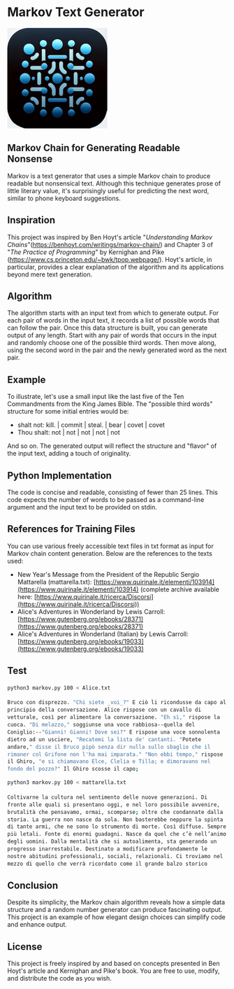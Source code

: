 # Markov Text Generator

![Logo Markov Text Generator](logo.png)

## Markov Chain for Generating Readable Nonsense
Markov is a text generator that uses a simple Markov chain to produce readable but nonsensical text. Although this technique generates prose of little literary value, it's surprisingly useful for predicting the next word, similar to phone keyboard suggestions.

## Inspiration
This project was inspired by Ben Hoyt's article "_Understanding Markov Chains_"(https://benhoyt.com/writings/markov-chain/) and Chapter 3 of "_The Practice of Programming_" by Kernighan and Pike (https://www.cs.princeton.edu/~bwk/tpop.webpage/). Hoyt's article, in particular, provides a clear explanation of the algorithm and its applications beyond mere text generation.

## Algorithm
The algorithm starts with an input text from which to generate output. For each pair of words in the input text, it records a list of possible words that can follow the pair. Once this data structure is built, you can generate output of any length. Start with any pair of words that occurs in the input and randomly choose one of the possible third words. Then move along, using the second word in the pair and the newly generated word as the next pair.

## Example
To illustrate, let's use a small input like the last five of the Ten Commandments from the King James Bible. The "possible third words" structure for some initial entries would be:

- shalt not: kill. | commit | steal. | bear | covet | covet
- Thou shalt: not | not | not | not | not

And so on. The generated output will reflect the structure and "flavor" of the input text, adding a touch of originality.

## Python Implementation
The code is concise and readable, consisting of fewer than 25 lines. This code expects the number of words to be passed as a command-line argument and the input text to be provided on stdin.

## References for Training Files
You can use various freely accessible text files in txt format as input for Markov chain content generation. Below are the references to the texts used:

- New Year's Message from the President of the Republic Sergio Mattarella (mattarella.txt): [https://www.quirinale.it/elementi/103914](https://www.quirinale.it/elementi/103914) (complete archive available here: [https://www.quirinale.it/ricerca/Discorsi](https://www.quirinale.it/ricerca/Discorsi))
- Alice's Adventures in Wonderland by Lewis Carroll: [https://www.gutenberg.org/ebooks/28371](https://www.gutenberg.org/ebooks/28371)
- Alice's Adventures in Wonderland (Italian) by Lewis Carroll: [https://www.gutenberg.org/ebooks/19033](https://www.gutenberg.org/ebooks/19033)

## Test

```bash
python3 markov.py 100 < Alice.txt

Bruco con disprezzo. "Chi siete _voi_?" E ciò li ricondusse da capo al
principio della conversazione. Alice rispose con un cavallo di
vetturale, così per alimentare la conversazione. "Eh sì," rispose la
cuoca. "Di melazzo," soggiunse una voce rabbiosa--quella del
Coniglio:--"Gianni! Gianni! Dove sei?" E rispose una voce sonnolenta
dietro ad un usciere, "Recatemi la lista de' cantanti. "Potete
andare," disse il Bruco pipò senza dir nulla sullo sbaglio che il
rimaner col Grifone non l'ha mai imparata." "Non ebbi tempo," rispose
il Ghiro, "e si chiamavano Elce, Clelia e Tilla; e dimoravano nel
fondo del pozzo?" Il Ghiro scosse il capo;
```

```bash
python3 markov.py 100 < mattarella.txt
  
Coltivarne la cultura nel sentimento delle nuove generazioni. Di
fronte alle quali si presentano oggi, e nel loro possibile avvenire,
brutalità che pensavamo, ormai, scomparse; oltre che condannate dalla
storia. La guerra non nasce da sola. Non basterebbe neppure la spinta
di tante armi, che ne sono lo strumento di morte. Così diffuse. Sempre
più letali. Fonte di enormi guadagni. Nasce da quel che c’è nell’animo
degli uomini. Dalla mentalità che si autoalimenta, sta generando un
progresso inarrestabile. Destinato a modificare profondamente le
nostre abitudini professionali, sociali, relazionali. Ci troviamo nel
mezzo di quello che verrà ricordato come il grande balzo storico
```

## Conclusion
Despite its simplicity, the Markov chain algorithm reveals how a simple data structure and a random number generator can produce fascinating output. This project is an example of how elegant design choices can simplify code and enhance output.

## License
This project is freely inspired by and based on concepts presented in Ben Hoyt's article and Kernighan and Pike's book. You are free to use, modify, and distribute the code as you wish.
